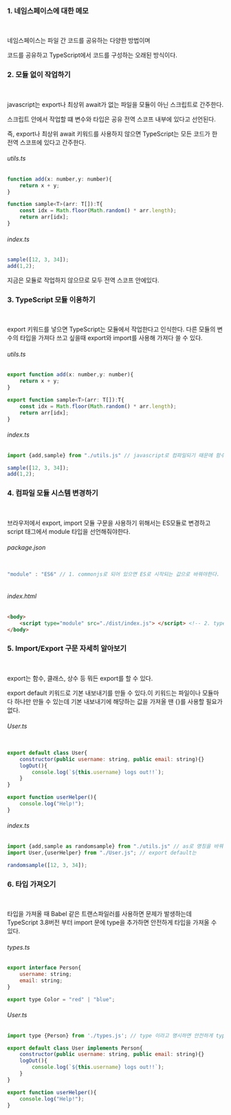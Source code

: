 ### 1. 네임스페이스에 대한 메모
<br>

네임스페이스는 파일 간 코드를 공유하는 다양한 방법이며

코드를 공유하고 TypeScript에서 코드를 구성하는 오래된 방식이다.

### 2. 모듈 없이 작업하기

<br>

javascript는 export나 최상위 await가 없는 파일을 모듈이 아닌 스크립트로 간주한다.

스크립트 안에서 작업할 떄 변수와 타입은 공유 전역 스코프 내부에 있다고 선언된다.

즉, export나 최상위 await 키워드를 사용하지 않으면 TypeScript는 모든 코드가 한 전역 스코프에 있다고 간주한다.


###### utils.ts
```javascript
function add(x: number,y: number){
    return x + y;
}

function sample<T>(arr: T[]):T{
    const idx = Math.floor(Math.random() * arr.length);
    return arr[idx];
}
```


###### index.ts
```javascript
sample([12, 3, 34]);
add(1,2);
```


지금은 모듈로 작업하지 않으므로 모두 전역 스코프 안에있다.


### 3. TypeScript 모듈 이용하기

<br>

export 키워드를 넣으면 TypeScript는 모듈에서 작업한다고 인식한다.
다른 모듈의 변수의 타입을 가져다 쓰고 싶을때 export와 import를 사용해 가져다 쓸 수 있다.

###### utils.ts
```javascript
export function add(x: number,y: number){
    return x + y;
}

export function sample<T>(arr: T[]):T{
    const idx = Math.floor(Math.random() * arr.length);
    return arr[idx];
}
```


###### index.ts
```javascript
import {add,sample} from "./utils.js" // javascript로 컴파일되기 때문에 함수명을 .js로 선언

sample([12, 3, 34]);
add(1,2);
```

### 4. 컴파일 모듈 시스템 변경하기

<br>


브라우저에서 export, import 모듈 구문을 사용하기 위해서는 ES모듈로 변경하고 script 태그에서 module 타입을 선언해줘야한다.


###### package.json

```javascript

"module" : "ES6" // 1. commonjs로 되어 있으면 ES로 시작되는 값으로 바꿔야한다.
 
```

###### index.html
``` html
<body>
    <script type="module" src="./dist/index.js"> </script> <!-- 2. type을 module이라고 선언해준다. -->
</body>

```

### 5. Import/Export 구문 자세히 알아보기

<br>

export는 함수, 클래스, 상수 등 뭐든 export를 할 수 있다.

export default 키워드로 기본 내보내기를 만들 수 있다.이 키워드는 파일이나 모듈마다 하나만 만들 수 있는데 기본 내보내기에 해당하는 값을 가져올 땐 {}를 사용할 필요가 없다.

###### User.ts
``` javascript

export default class User{
    constructor(public username: string, public email: string){}
    logOut(){
        console.log(`${this.username} logs out!!`);
    }
}

export function userHelper(){
    console.log("Help!");
}

```


###### index.ts
``` javascript
import {add,sample as randomsample} from "./utils.js" // as로 명칭을 바꿔줄 수 있다.
import User,{userHelper} from "./User.js"; // export default는 

randomsample([12, 3, 34]);
```

### 6. 타입 가져오기

<br>

타입을 가져올 때 Babel 같은 트랜스파일러를 사용하면  문제가 발생하는데 TypeScript 3.8버전 부터
import 문에 type을 추가하면 안전하게 타입을 가져올 수 있다. 

###### types.ts
```javascript 
export interface Person{
    username: string;
    email: string;
}

export type Color = "red" | "blue";
```

###### User.ts
```javascript 
import type {Person} from './types.js'; // type 이라고 명시하면 안전하게 type을 가져올 수 있음

export default class User implements Person{
    constructor(public username: string, public email: string){}
    logOut(){
        console.log(`${this.username} logs out!!`);
    }
}

export function userHelper(){
    console.log("Help!");
}
```

